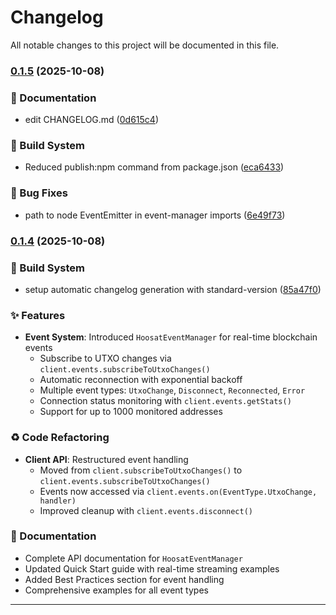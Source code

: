 # Changelog

All notable changes to this project will be documented in this file.

### [0.1.5](https://github.com/Namp88/hoosat-sdk/compare/v0.1.4...v0.1.5) (2025-10-08)

### 📝 Documentation

- edit CHANGELOG.md ([0d615c4](https://github.com/Namp88/hoosat-sdk/commit/0d615c4a55f567c9a05ae2542db00672f111d866))

### 🔨 Build System

- Reduced publish:npm command from package.json ([eca6433](https://github.com/Namp88/hoosat-sdk/commit/eca6433225cd3b1fa913c985f26cb7486c89f7bc))

### 🐛 Bug Fixes

- path to node EventEmitter in event-manager imports ([6e49f73](https://github.com/Namp88/hoosat-sdk/commit/6e49f73b8e91fbe89d00c1bf85e3d0b0ec474cd3))

### [0.1.4](https://github.com/Namp88/hoosat-sdk/compare/v0.1.3...v0.1.4) (2025-10-08)

### 🔨 Build System

- setup automatic changelog generation with standard-version ([85a47f0](https://github.com/Namp88/hoosat-sdk/commit/85a47f09c4c7cb0c1d10026faf5af6d60197697a))

### ✨ Features

- **Event System**: Introduced `HoosatEventManager` for real-time blockchain events
  - Subscribe to UTXO changes via `client.events.subscribeToUtxoChanges()`
  - Automatic reconnection with exponential backoff
  - Multiple event types: `UtxoChange`, `Disconnect`, `Reconnected`, `Error`
  - Connection status monitoring with `client.events.getStats()`
  - Support for up to 1000 monitored addresses

### ♻️ Code Refactoring

- **Client API**: Restructured event handling
  - Moved from `client.subscribeToUtxoChanges()` to `client.events.subscribeToUtxoChanges()`
  - Events now accessed via `client.events.on(EventType.UtxoChange, handler)`
  - Improved cleanup with `client.events.disconnect()`

### 📝 Documentation

- Complete API documentation for `HoosatEventManager`
- Updated Quick Start guide with real-time streaming examples
- Added Best Practices section for event handling
- Comprehensive examples for all event types

---
